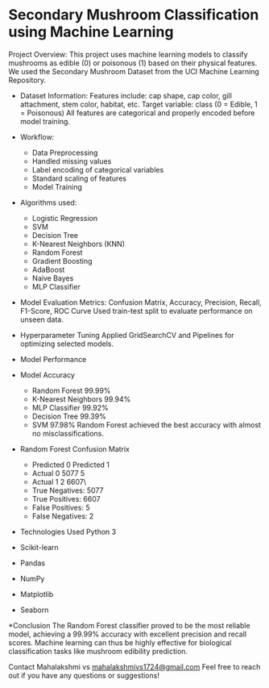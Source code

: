 # Secondary Mushroom Classification using Machine Learning
 Project Overview: 
This project uses machine learning models to classify mushrooms as edible (0) or poisonous (1) based on their physical features. We used the Secondary Mushroom Dataset from the UCI Machine Learning Repository.

  * Dataset Information: 
Features include: cap shape, cap color, gill attachment, stem color, habitat, etc.
Target variable: class (0 = Edible, 1 = Poisonous)
All features are categorical and properly encoded before model training.

 * Workflow: 
     * Data Preprocessing
     * Handled missing values
     * Label encoding of categorical variables
     * Standard scaling of features
     * Model Training
* Algorithms used:
   * Logistic Regression
   * SVM
   * Decision Tree
   * K-Nearest Neighbors (KNN)
   * Random Forest
   * Gradient Boosting
   * AdaBoost
   * Naive Bayes
   * MLP Classifier

* Model Evaluation
Metrics: Confusion Matrix, Accuracy, Precision, Recall, F1-Score, ROC Curve
Used train-test split to evaluate performance on unseen data.

* Hyperparameter Tuning
Applied GridSearchCV and Pipelines for optimizing selected models.

 * Model Performance

* Model	Accuracy
  * Random Forest	99.99%
  * K-Nearest Neighbors	99.94%
  * MLP Classifier	99.92%
  * Decision Tree	99.39%
  * SVM	97.98%
 Random Forest achieved the best accuracy with almost no misclassifications.
* Random Forest Confusion Matrix
  * Predicted 0	Predicted 1
  * Actual 0	5077	5
  * Actual 1	2	6607\
  * True Negatives: 5077
  * True Positives: 6607
  * False Positives: 5
  * False Negatives: 2

 * Technologies Used
Python 3

* Scikit-learn
 * Pandas
 * NumPy
 * Matplotlib
 * Seaborn

 *Conclusion
The Random Forest classifier proved to be the most reliable model, achieving a 99.99% accuracy with excellent precision and recall scores. Machine learning can thus be highly effective for biological classification tasks like mushroom edibility prediction.

 Contact
 Mahalakshmi vs 
 mahalakshmivs1724@gmail.com
Feel free to reach out if you have any questions or suggestions!

